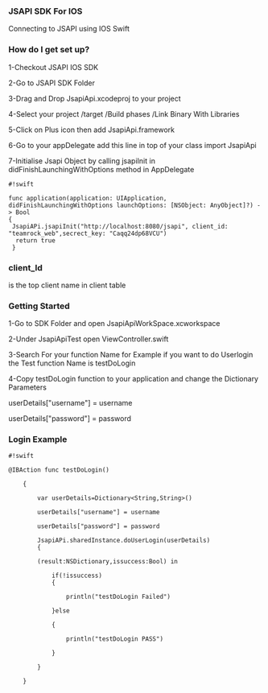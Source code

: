 ### JSAPI SDK For IOS  ###
Connecting to JSAPI using IOS Swift
### How do I get set up? ###

1-Checkout JSAPI IOS SDK 

2-Go to JSAPI SDK Folder

3-Drag and Drop JsapiApi.xcodeproj to your project

4-Select your project /target /Build phases /Link Binary With Libraries

5-Click on Plus icon then add JsapiApi.framework

6-Go to your appDelegate add this line in top of your class   import JsapiApi 

7-Initialise Jsapi Object by calling jsapiInit in didFinishLaunchingWithOptions method in AppDelegate


```
#!swift

func application(application: UIApplication, didFinishLaunchingWithOptions launchOptions: [NSObject: AnyObject]?) -> Bool
{
 JsapiAPi.jsapiInit("http://localhost:8080/jsapi", client_id: "teamrock_web",secrect_key: "Caqq24dp68VCU")
  return true
 }
```


### client_Id ###

is the top client name in client table 

### Getting Started ###

1-Go to SDK Folder and open JsapiApiWorkSpace.xcworkspace 

2-Under JsapiApiTest open ViewController.swift 

3-Search For your function Name for Example if you want to do  Userlogin the Test function Name is testDoLogin 

4-Copy testDoLogin function to your application and change the Dictionary Parameters

userDetails["username"] = username

userDetails["password"] = password

### Login Example ###
  

```
#!swift

@IBAction func testDoLogin()

    {

        var userDetails=Dictionary<String,String>()

        userDetails["username"] = username

        userDetails["password"] = password

        JsapiAPi.sharedInstance.doUserLogin(userDetails)
        {

        (result:NSDictionary,issuccess:Bool) in

            if(!issuccess)
            {

                println("testDoLogin Failed")

            }else

            {

                println("testDoLogin PASS")

            }

        }
     
    }
```
